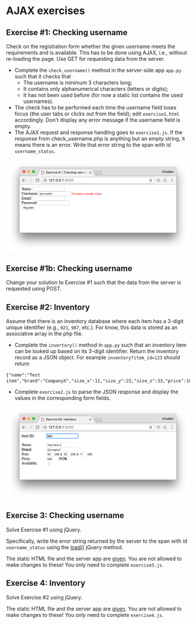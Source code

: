 # AJAX exercises

## Exercise #1: Checking username

Check on the registration form whether the given username meets the requirements and is available. This has to be done using AJAX, i.e., without re-loading the page. Use GET for requesting data from the server.

  - Complete the `check_username()` method in the server-side app `app.py` such that it checks that
    * The username is minimum 3 characters long;
    * It contains only alphanumerical characters (letters or digits);
    * It has not been used before (for now a static list contains the used usernames).
  - The check has to be performed each time the username field loses focus (the user tabs or clicks out from the field); edit `exercise1.html` accordingly. Don't display any error message if the username field is empty.
  - The AJAX request and response handling goes to `exercise1.js`. If the response from check_username.php is anything but an empty string, it means there is an error. Write that error string to the span with id `username_status`.

![Exercise1](images/exercise1.png)


## Exercise #1b: Checking username

Change your solution to Exercise #1 such that the data from the server is requested using POST.


## Exercise #2: Inventory

Assume that there is an inventory database where each item has a 3-digit unique identifier (e.g., `021`, `987`, etc.). For know, this data is stored as an associative array in the php file.

  - Complete the `invertory()` method in `app.py` such that an inventory item can be looked up based on its 3-digit identifier. Return the inventory record as a JSON object. For example `inventory?item_id=123` should return

```
{"name":"Test item","brand":"CompanyX","size_x":11,"size_y":22,"size_z":33,"price":1000,"available":false}
```

  - Complete `exercise2.js` to parse the JSON response and display the values in the corresponding form fields.

![Exercise2](images/exercise2.png)


## Exercise 3: Checking username

Solve Exercise #1 using jQuery.

Specifically, write the error string returned by the server to the span with id `username_status` using the [load()](http://api.jquery.com/load/) jQuery method.

The static HTML file and the server app are [given](ex_3/). You are not allowed to make changes to these! You only need to complete `exercise3.js`.


## Exercise 4: Inventory

Solve Exercise #2 using jQuery.

The static HTML file and the server app are [given](ex_4/). You are not allowed to make changes to these! You only need to complete `exercise4.js`.
